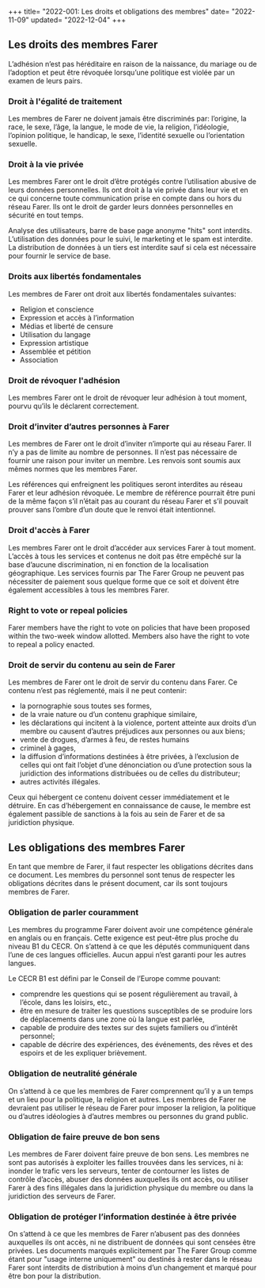 +++
title= "2022-001: Les droits et obligations des membres"
date= "2022-11-09"
updated= "2022-12-04"
+++

## Les droits des membres Farer
L’adhésion n’est pas héréditaire en raison de la naissance, du mariage ou de l’adoption et peut être révoquée lorsqu’une politique est violée par un examen de leurs pairs.

### Droit à l'égalité de traitement
Les membres de Farer ne doivent jamais être discriminés par: l’origine, la race, le sexe, l’âge, la langue, le mode de vie, la religion, l’idéologie, l’opinion politique, le handicap, le sexe, l’identité sexuelle ou l’orientation sexuelle.

### Droit à la vie privée
Les membres Farer ont le droit d’être protégés contre l’utilisation abusive de leurs données personnelles. Ils ont droit à la vie privée dans leur vie et en ce qui concerne toute communication prise en compte dans ou hors du réseau Farer. Ils ont le droit de garder leurs données personnelles en sécurité en tout temps.

Analyse des utilisateurs, barre de base page anonyme "hits" sont interdits. L’utilisation des données pour le suivi, le marketing et le spam est interdite. La distribution de données à un tiers est interdite sauf si cela est nécessaire pour fournir le service de base.

### Droits aux libertés fondamentales
Les membres de Farer ont droit aux libertés fondamentales suivantes:
  - Religion et conscience
  - Expression et accès à l’information
  - Médias et liberté de censure
  - Utilisation du langage
  - Expression artistique
  - Assemblée et pétition
  - Association

### Droit de révoquer l'adhésion
Les membres Farer ont le droit de révoquer leur adhésion à tout moment, pourvu qu’ils le déclarent correctement.

### Droit d’inviter d’autres personnes à Farer
Les membres de Farer ont le droit d’inviter n’importe qui au réseau Farer. Il n’y a pas de limite au nombre de personnes. Il n’est pas nécessaire de fournir une raison pour inviter un membre. Les renvois sont soumis aux mêmes normes que les membres Farer.

Les références qui enfreignent les politiques seront interdites au réseau Farer et leur adhésion révoquée. Le membre de référence pourrait être puni de la même façon s’il n’était pas au courant du réseau Farer et s’il pouvait prouver sans l’ombre d’un doute que le renvoi était intentionnel.

### Droit d'accès à Farer
Les membres Farer ont le droit d’accéder aux services Farer à tout moment. L’accès à tous les services et contenus ne doit pas être empêché sur la base d’aucune discrimination, ni en fonction de la localisation géographique. Les services fournis par The Farer Group ne peuvent pas nécessiter de paiement sous quelque forme que ce soit et doivent être également accessibles à tous les membres Farer.

### Right to vote or repeal policies
Farer members have the right to vote on policies that have been proposed within the two-week window allotted. Members also have the right to vote to repeal a policy enacted.

### Droit de servir du contenu au sein de Farer
Les membres de Farer ont le droit de servir du contenu dans Farer. Ce contenu n’est pas réglementé, mais il ne peut contenir:
  - la pornographie sous toutes ses formes,
  - de la vraie nature ou d’un contenu graphique similaire,
  - les déclarations qui incitent à la violence, portent atteinte aux droits d’un membre ou causent d’autres préjudices aux personnes ou aux biens;
  - vente de drogues, d’armes à feu, de restes humains
  - criminel à gages,
  - la diffusion d’informations destinées à être privées, à l’exclusion de celles qui ont fait l’objet d’une dénonciation ou d’une protection sous la juridiction des informations distribuées ou de celles du distributeur;
  - autres activités illégales.

Ceux qui hébergent ce contenu doivent cesser immédiatement et le détruire. En cas d’hébergement en connaissance de cause, le membre est également passible de sanctions à la fois au sein de Farer et de sa juridiction physique.

## Les obligations des membres Farer
En tant que membre de Farer, il faut respecter les obligations décrites dans ce document. Les membres du personnel sont tenus de respecter les obligations décrites dans le présent document, car ils sont toujours membres de Farer.

### Obligation de parler couramment
Les membres du programme Farer doivent avoir une compétence générale en anglais ou en français. Cette exigence est peut-être plus proche du niveau B1 du CECR. On s’attend à ce que les députés communiquent dans l’une de ces langues officielles. Aucun appui n’est garanti pour les autres langues.

Le CECR B1 est défini par le Conseil de l’Europe comme pouvant:
  - comprendre les questions qui se posent régulièrement au travail, à l’école, dans les loisirs, etc.,
  - être en mesure de traiter les questions susceptibles de se produire lors de déplacements dans une zone où la langue est parlée,
  - capable de produire des textes sur des sujets familiers ou d’intérêt personnel;
  - capable de décrire des expériences, des événements, des rêves et des espoirs et de les expliquer brièvement.

### Obligation de neutralité générale
On s’attend à ce que les membres de Farer comprennent qu’il y a un temps et un lieu pour la politique, la religion et autres. Les membres de Farer ne devraient pas utiliser le réseau de Farer pour imposer la religion, la politique ou d’autres idéologies à d’autres membres ou personnes du grand public. 

### Obligation de faire preuve de bon sens
Les membres de Farer doivent faire preuve de bon sens. Les membres ne sont pas autorisés à exploiter les failles trouvées dans les services, ni à: inonder le trafic vers les serveurs, tenter de contourner les listes de contrôle d’accès, abuser des données auxquelles ils ont accès, ou utiliser Farer à des fins illégales dans la juridiction physique du membre ou dans la juridiction des serveurs de Farer.

### Obligation de protéger l’information destinée à être privée
On s’attend à ce que les membres de Farer n’abusent pas des données auxquelles ils ont accès, ni ne distribuent de données qui sont censées être privées. Les documents marqués explicitement par The Farer Group comme étant pour "usage interne uniquement" ou destinés à rester dans le réseau Farer sont interdits de distribution à moins d’un changement et marqué pour être bon pour la distribution.

